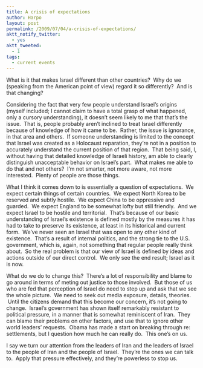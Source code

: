 ```yaml
---
title: A crisis of expectations
author: Harpo
layout: post
permalink: /2009/07/04/a-crisis-of-expectations/
aktt_notify_twitter:
  - yes
aktt_tweeted:
  - 1
tags:
  - current events
---
```

What is it that makes Israel different than other countries?  Why do we (speaking from the American point of view) regard it so differently?  And is that changing?

Considering the fact that very few people understand Israel&#8217;s origins (myself included; I cannot claim to have a total grasp of what happened, only a cursory understanding), it doesn&#8217;t seem likely to me that that&#8217;s the issue.  That is, people probably aren&#8217;t inclined to treat Israel differently because of knowledge of how it came to be.  Rather, the issue is ignorance, in that area and others.  If someone understanding is limited to the concept that Israel was created as a Holocaust reparation, they&#8217;re not in a position to accurately understand the current position of that region.  That being said, I, without having that detailed knowledge of Israeli history, am able to clearly distinguish unacceptable behavior on Israel&#8217;s part.  What makes me able to do that and not others?  I&#8217;m not smarter, not more aware, not more interested.  Plenty of people are those things.

What I think it comes down to is essentially a question of expectations.  We expect certain things of certain countries.  We expect North Korea to be reserved and subtly hostile.  We expect China to be oppressive and guarded.  We expect England to be somewhat lofty but still friendly.  And we expect Israel to be hostile and territorial.  That&#8217;s because of our basic understanding of Israel&#8217;s existence is defined mostly by the measures it has had to take to preserve its existence, at least in its historical and current form.  We&#8217;ve never seen an Israel that was open to any other kind of existence.  That&#8217;s a result of internal politics, and the strong tie to the U.S. government, which is, again, not something that regular people really think about.  So the real problem is that our view of Israel is defined by ideas and actions outside of our direct control.  We only see the end result; Israel as it is now.

What do we do to change this?  There&#8217;s a lot of responsibility and blame to go around in terms of meting out justice to those involved.  But those of us who are fed that perception of Israel do need to step up and ask that we see the whole picture.  We need to seek out media exposure, details, theories.  Until the citizens demand that this become our concern, it&#8217;s not going to change.  Israel&#8217;s government has shown itself remarkably resistant to political pressure, in a manner that is somewhat reminiscent of Iran.  They can blame their problems on other factors, and use that to ignore other world leaders&#8217; requests.  Obama has made a start on breaking through re: settlements, but I question how much he can really do.  This one&#8217;s on us.

I say we turn our attention from the leaders of Iran and the leaders of Israel to the people of Iran and the people of Israel.  They&#8217;re the ones we can talk to.  Apply that pressure effectively, and they&#8217;re powerless to stop us.